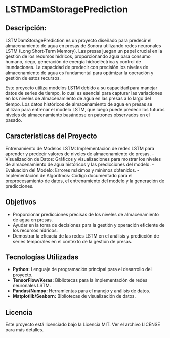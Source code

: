 # LSTMDamStoragePrediction

## Descripción:

LSTMDamStoragePrediction es un proyecto diseñado para predecir el almacenamiento de agua en presas de Sonora utilizando redes neuronales LSTM (Long Short-Term Memory). Las presas juegan un papel crucial en la gestión de los recursos hídricos, proporcionando agua para consumo humano, riego, generación de energía hidroeléctrica y control de inundaciones. La capacidad de predecir con precisión los niveles de almacenamiento de agua es fundamental para optimizar la operación y gestión de estos recursos.

Este proyecto utiliza modelos LSTM debido a su capacidad para manejar datos de series de tiempo, lo cual es esencial para capturar las variaciones en los niveles de almacenamiento de agua en las presas a lo largo del tiempo. Los datos históricos de almacenamiento de agua en presas se utilizan para entrenar el modelo LSTM, que luego puede predecir los futuros niveles de almacenamiento basándose en patrones observados en el pasado.

## Características del Proyecto

Entrenamiento de Modelos LSTM: Implementación de redes LSTM para aprender y predecir valores de niveles de almacenamiento de presas.
-Visualización de Datos: Gráficos y visualizaciones para mostrar los niveles de almacenamiento de agua históricos y las predicciones del modelo.
-Evaluación del Modelo: Errores máximos y mínimos obtenidos.
-Implementación de Algoritmos: Código documentado para el preprocesamiento de datos, el entrenamiento del modelo y la generación de predicciones.


## Objetivos
- Proporcionar predicciones precisas de los niveles de almacenamiento de agua en presas.
- Ayudar en la toma de decisiones para la gestión y operación eficiente de los recursos hídricos.
- Demostrar la eficacia de las redes LSTM en el análisis y predicción de series temporales en el contexto de la gestión de presas.


## Tecnologías Utilizadas
- **Python:** Lenguaje de programación principal para el desarrollo del proyecto.
- **TensorFlow/Keras:** Bibliotecas para la implementación de redes neuronales LSTM.
- **Pandas/Numpy:** Herramientas para el manejo y análisis de datos.
- **Matplotlib/Seaborn:** Bibliotecas de visualización de datos.

## Licencia
Este proyecto está licenciado bajo la Licencia MIT. Ver el archivo LICENSE para más detalles.
